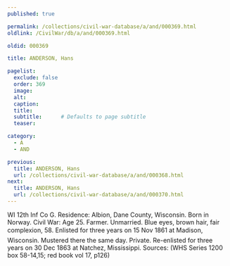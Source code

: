 ```yaml
---
published: true

permalink: /collections/civil-war-database/a/and/000369.html
oldlink: /CivilWar/db/a/and/000369.html

oldid: 000369

title: ANDERSON, Hans

pagelist:
  exclude: false
  order: 369
  image: 
  alt:
  caption:
  title:
  subtitle:      # Defaults to page subtitle
  teaser:

category: 
  - A 
  - AND

previous:
  title: ANDERSON, Hans
  url: /collections/civil-war-database/a/and/000368.html  
next:
  title: ANDERSON, Hans
  url: /collections/civil-war-database/a/and/000370.html   
---
```

WI 12th Inf Co G. Residence: Albion, Dane County, Wisconsin. Born in Norway. Civil War: Age 25. Farmer. Unmarried. Blue eyes, brown hair, fair complexion, 5&#146;8&#148;. Enlisted for three years on 15 Nov 1861 at Madison, Wisconsin. Mustered there the same day. Private. Re-enlisted for three years on 30 Dec 1863 at Natchez, Mississippi. Sources: (WHS Series 1200 box 58-14,15; red book vol 17, p126)